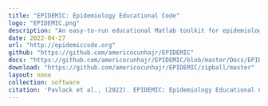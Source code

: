 ```yaml
---
title: "EPIDEMIC: Epidemiology Educational Code"
logo: "EPIDEMIC.png"
description: "An easy-to-run educational Matlab toolkit for epidemiological analysis, which offers functionalities for modeling an epidemic, monitoring its progress and forecasting the underling numbers of interest. This code is, first of all, an educational tool for researchers and students who are interested in computational epidemiology. The programs and tutorials are designed to offer good introductory material for beginners in the field. But they can also be used to analyze epidemic data, as well as in the construction of some simplistic epidemic models."
date: 2022-04-27
url: "http://epidemiccode.org"
github: "https://github.com/americocunhajr/EPIDEMIC"
docs: "https://github.com/americocunhajr/EPIDEMIC/blob/master/Docs/EPIDEMIC_Tutorial_EN.pdf"
download: "https://github.com/americocunhajr/EPIDEMIC/zipball/master"
layout: none
collection: software
citation: 'Pavlack et al., (2022). EPIDEMIC: Epidemiology Educational Code. Journal of Open Source Education, 5(50), 149, https://doi.org/10.21105/jose.00149'
---
```

